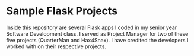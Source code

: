 # Sample Flask Projects

Inside this repository are several Flask apps I coded in my senior year Software Development class. I served as Project Manager for two of these five projects (QuarterMan and Hax4Snax). I have credited the developers I worked with on their respective projects. 
